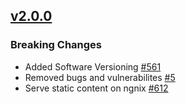 ## [v2.0.0](https://github.com/buerokratt/Chat-Widget/compare/main...dev)

### Breaking Changes

- Added Software Versioning [#561](https://github.com/buerokratt/Buerokratt-Chatbot/issues/561)
- Removed bugs and vulnerabilites [#5](https://github.com/buerokratt/Test-Driven-Development/issues/5)
- Serve static content on ngnix [#612](https://github.com/buerokratt/Buerokratt-Chatbot/issues/612)
